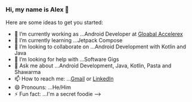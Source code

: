 ### Hi, my name is Alex 👋

Here are some ideas to get you started:

- 🔭 I’m currently working as ...Android Developer at [Gloabal Accelerex](https://www.linkedin.com/company/global-accelerex-ltd-/)
- 🌱 I’m currently learning ...Jetpack Compose
- 👯 I’m looking to collaborate on ...Android Development with Kotlin and Java
- 🤔 I’m looking for help with ...Software Gigs
- 💬 Ask me about ...Android Development, Java, Kotlin, Pasta and Shawarma
- 📫 How to reach me: ...[Gmail](alexeluro@gmail.com) or [LinkedIn](https://linkedin.com/in/eluro-alex-660826197/)
- 😄 Pronouns: ...He/Him
- ⚡ Fun fact: ...I'm a secret foodie 
-->
